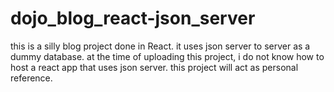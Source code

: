 # dojo_blog_react-json_server

this is a silly blog project done in React. it uses json server to server as a dummy database.
at the time of uploading this project, i do not know how to host a react app that uses json server.
this project will act as personal reference.
